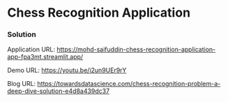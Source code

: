 # Chess Recognition Application

### Solution

Application URL: https://mohd-saifuddin-chess-recognition-application-app-fpa3mt.streamlit.app/

Demo URL: https://youtu.be/i2un9UEr9rY

Blog URL: https://towardsdatascience.com/chess-recognition-problem-a-deep-dive-solution-e4d8a439dc37

